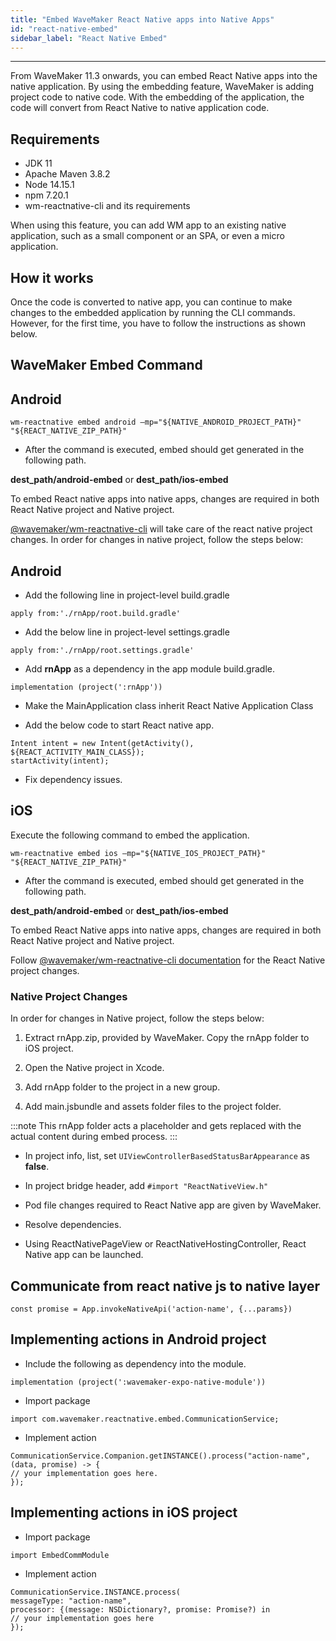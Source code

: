 ```yaml
---
title: "Embed WaveMaker React Native apps into Native Apps"
id: "react-native-embed"
sidebar_label: "React Native Embed"
---
```

---

From WaveMaker 11.3 onwards, you can embed React Native apps into the native application. By using the embedding feature, WaveMaker is adding project code to native code. With the embedding of the application, the code will convert from React Native to native application code.

## Requirements

- JDK 11 
- Apache Maven 3.8.2
- Node 14.15.1
- npm 7.20.1
- wm-reactnative-cli and its requirements


When using this feature, you can add WM app to an existing native application, such as a small component or an SPA, or even a micro application. 

## How it works

Once the code is converted to native app, you can continue to make changes to the embedded application by running the CLI commands. However, for the first time, you have to follow the instructions as shown below. 

## WaveMaker Embed Command



##  Android

```
wm-reactnative embed android –mp="${NATIVE_ANDROID_PROJECT_PATH}" "${REACT_NATIVE_ZIP_PATH}"
```

- After the command is executed, embed should get generated in the following path.
 
**dest_path/android-embed** or **dest_path/ios-embed**

To embed React native apps into native apps, changes are required in both React Native project and Native project.

[@wavemaker/wm-reactnative-cli](https://github.com/wavemaker/wm-reactnative-cli) will take care of the react native project changes. In order for changes in native project, follow the steps below:

## Android

- Add the following line in project-level build.gradle

```
apply from:'./rnApp/root.build.gradle'
```

- Add the below line in project-level settings.gradle

```
apply from:'./rnApp/root.settings.gradle'
```

- Add **rnApp** as a dependency in the app module build.gradle.

```
implementation (project(':rnApp'))
```

- Make the MainApplication class inherit React Native Application Class

- Add the below code to start React native app.

```
Intent intent = new Intent(getActivity(), ${REACT_ACTIVITY_MAIN_CLASS});
startActivity(intent);
```

- Fix dependency issues.

## iOS

Execute the following command to embed the application.

```
wm-reactnative embed ios –mp="${NATIVE_IOS_PROJECT_PATH}" "${REACT_NATIVE_ZIP_PATH}"
```

- After the command is executed, embed should get generated in the following path.
 
**dest_path/android-embed** or **dest_path/ios-embed**

To embed React Native apps into native apps, changes are required in both React Native project and Native project.

Follow [@wavemaker/wm-reactnative-cli documentation](https://github.com/wavemaker/wm-reactnative-cli) for the React Native project changes. 

### Native Project Changes

In order for changes in Native project, follow the steps below:

1. Extract rnApp.zip, provided  by WaveMaker. Copy the rnApp folder to iOS project.

2. Open the Native project in Xcode.

3. Add rnApp folder to the project in a new group.

4. Add main.jsbundle and assets folder files to the project folder.

:::note
This rnApp folder acts a placeholder and gets replaced with the actual content during embed process.
:::

- In project info, list, set ```UIViewControllerBasedStatusBarAppearance``` as **false**.

- In project bridge header, add ```#import "ReactNativeView.h"```

- Pod file changes required to React Native app are given by WaveMaker.

- Resolve dependencies.

- Using ReactNativePageView or ReactNativeHostingController, React Native app can be launched.

## Communicate from react native js to native layer 

```
const promise = App.invokeNativeApi('action-name', {...params})
```

## Implementing actions in Android project

- Include the following as dependency into the module.

```
implementation (project(':wavemaker-expo-native-module'))
```

- Import package

```
import com.wavemaker.reactnative.embed.CommunicationService;
```

- Implement action

```
CommunicationService.Companion.getINSTANCE().process("action-name",(data, promise) -> {
// your implementation goes here.
});
```

## Implementing actions in iOS project

- Import package

```
import EmbedCommModule
```

- Implement action

```
CommunicationService.INSTANCE.process(
messageType: "action-name",
processor: {(message: NSDictionary?, promise: Promise?) in
// your implementation goes here
});
```
